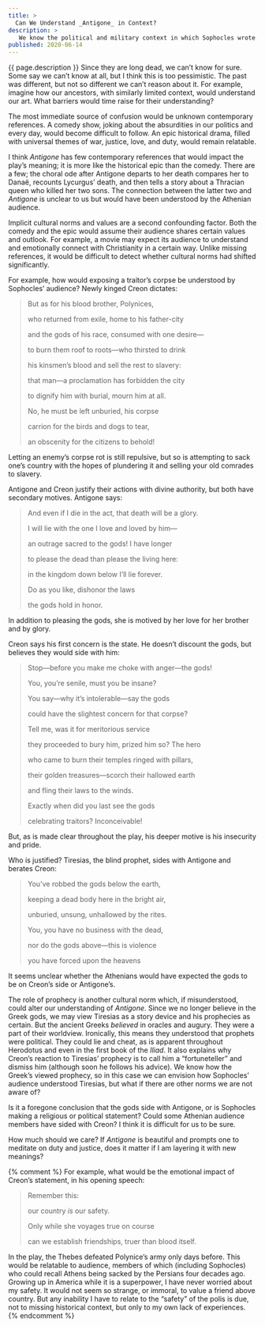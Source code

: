 ```yaml
---
title: >
  Can We Understand _Antigone_ in Context?
description: >
   We know the political and military context in which Sophocles wrote. Is this enough to interpret his plays as his audience would?
published: 2020-06-14
---
```


{{ page.description }} Since they are long dead, we can’t know for sure. Some say we can’t know at all, but I think this is too pessimistic. The past was different, but not so different we can’t reason about it.  For example, imagine how our ancestors, with similarly limited context, would understand our art. What barriers would time raise for their understanding?

The most immediate source of confusion would be unknown contemporary references. A comedy show, joking about the absurdities in our politics and every day, would become difficult to follow. An epic historical drama, filled with universal themes of war, justice, love, and duty, would remain relatable.

I think _Antigone_ has few contemporary references that would impact the play’s meaning; it is more like the historical epic than the comedy. There are a few; the choral ode after Antigone departs to her death compares her to Danaë, recounts Lycurgus’ death, and then tells a story about a Thracian queen who killed her two sons. The connection between the latter two and _Antigone_ is unclear to us but would have been understood by the Athenian audience.

Implicit cultural norms and values are a second confounding factor. Both the comedy and the epic would assume their audience shares certain values and outlook. For example, a movie may expect its audience to understand and emotionally connect with Christianity in a certain way. Unlike missing references, it would be difficult to detect whether cultural norms had shifted significantly.

For example, how would exposing a traitor’s corpse be understood by Sophocles’ audience? Newly kinged Creon dictates:

<blockquote class="poetry">
<p>But as for his blood brother, Polynices,</p>
<p>who returned from exile, home to his father-city</p>
<p>and the gods of his race, consumed with one desire—</p>
<p>to burn them roof to roots—who thirsted to drink</p>
<p>his kinsmen’s blood and sell the rest to slavery:</p>
<p>that man—a proclamation has forbidden the city</p>
<p>to dignify him with burial, mourn him at all.</p>
<p>No, he must be left unburied, his corpse</p>
<p>carrion for the birds and dogs to tear,</p>
<p>an obscenity for the citizens to behold!</p>
</blockquote>

Letting an enemy’s corpse rot is still repulsive, but so is attempting to sack one’s country with the hopes of plundering it and selling your old comrades to slavery.

Antigone and Creon justify their actions with divine authority, but both have secondary motives. Antigone says:

<blockquote class="poetry">
<p>And even if I die in the act, that death will be a glory.</p>
<p>I will lie with the one I love and loved by him—</p>
<p>an outrage sacred to the gods! I have longer</p>
<p>to please the dead than please the living here:</p>
<p>in the kingdom down below I’ll lie forever.</p>
<p>Do as you like, dishonor the laws</p>
<p>the gods hold in honor.</p>
</blockquote>

In addition to pleasing the gods, she is motived by her love for her brother and by glory.

Creon says his first concern is the state. He doesn’t discount the gods, but believes they would side with him:

<blockquote class="poetry">
<p>Stop—before you make me choke with anger—the gods!</p>
<p>You, you’re senile, must you be insane?</p>
<p>You say—why it’s intolerable—say the gods</p>
<p>could have the slightest concern for that corpse?</p>
<p>Tell me, was it for meritorious service</p>
<p>they proceeded to bury him, prized him so? The hero</p>
<p>who came to burn their temples ringed with pillars,</p>
<p>their golden treasures—scorch their hallowed earth</p>
<p>and fling their laws to the winds.</p>
<p>Exactly when did you last see the gods</p>
<p>celebrating traitors? Inconceivable!</p>
</blockquote>

But, as is made clear throughout the play, his deeper motive is his insecurity and pride.

Who is justified? Tiresias, the blind prophet, sides with Antigone and berates Creon:

<blockquote class="poetry">
<p>You’ve robbed the gods below the earth,</p>
<p>keeping a dead body here in the bright air,</p>
<p>unburied, unsung, unhallowed by the rites.</p>
<p>You, you have no business with the dead,</p>
<p>nor do the gods above—this is violence</p>
<p>you have forced upon the heavens</p>
</blockquote>

It seems unclear whether the Athenians would have expected the gods to be on Creon’s side or Antigone’s.

The role of prophecy is another cultural norm which, if misunderstood, could alter our understanding of _Antigone_. Since we no longer believe in the Greek gods, we may view Tiresias as a story device and his prophecies as certain. But the ancient Greeks _believed_ in oracles and augury. They were a part of their worldview. Ironically, this means they understood that prophets were political. They could lie and cheat, as is apparent throughout Herodotus and even in the first book of the _Iliad_. It also explains why Creon’s reaction to Tiresias’ prophecy is to call him a “fortuneteller” and dismiss him (although soon he follows his advice). We know how the Greek’s viewed prophecy, so in this case we can envision how Sophocles’ audience understood Tiresias, but what if there are other norms we are not aware of?

Is it a foregone conclusion that the gods side with Antigone, or is Sophocles making a religious or political statement? Could some Athenian audience members have sided with Creon? I think it is difficult for us to be sure.

How much should we care? If _Antigone_ is beautiful and prompts one to meditate on duty and justice, does it matter if I am layering it with new meanings?

{% comment %}
For example, what would be the emotional impact of Creon’s statement, in his opening speech:

<blockquote class="poetry">
<p>Remember this:</p>
<p>our country <em>is</em> our safety.</p>
<p>Only while she voyages true on course</p>
<p>can we establish friendships, truer than blood itself.</p>
</blockquote>

In the play, the Thebes defeated Polynice’s army only days before. This would be relatable to audience, members of which (including Sophocles) who could recall Athens being sacked by the Persians four decades ago.  Growing up in America while it is a superpower, I have never worried about my safety. It would not seem so strange, or immoral, to value a friend above country. But any inability I have to relate to the “safety” of the polis is due, not to missing historical context, but only to my own lack of experiences.
{% endcomment %}
